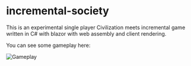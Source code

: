 # incremental-society

This is an experimental single player Civilization meets incremental game written in C# with blazor with web assembly and client rendering.

You can see some gameplay here:

![Gameplay](docs/readme/Gameplay.gif)
